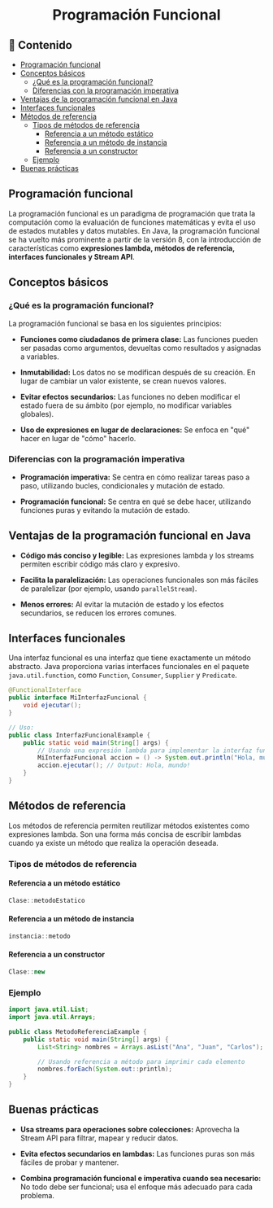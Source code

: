 <h1 align="center">Programación Funcional</h1>

<h2>📑 Contenido</h2>

- [Programación funcional](#programación-funcional)
- [Conceptos básicos](#conceptos-básicos)
  - [¿Qué es la programación funcional?](#qué-es-la-programación-funcional)
  - [Diferencias con la programación imperativa](#diferencias-con-la-programación-imperativa)
- [Ventajas de la programación funcional en Java](#ventajas-de-la-programación-funcional-en-java)
- [Interfaces funcionales](#interfaces-funcionales)
- [Métodos de referencia](#métodos-de-referencia)
  - [Tipos de métodos de referencia](#tipos-de-métodos-de-referencia)
    - [Referencia a un método estático](#referencia-a-un-método-estático)
    - [Referencia a un método de instancia](#referencia-a-un-método-de-instancia)
    - [Referencia a un constructor](#referencia-a-un-constructor)
  - [Ejemplo](#ejemplo)
- [Buenas prácticas](#buenas-prácticas)

## Programación funcional

La programación funcional es un paradigma de programación que trata la computación como la evaluación de funciones matemáticas y evita el uso de estados mutables y datos mutables. En Java, la programación funcional se ha vuelto más prominente a partir de la versión 8, con la introducción de características como **expresiones lambda, métodos de referencia, interfaces funcionales y Stream API**.

## Conceptos básicos

### ¿Qué es la programación funcional?

La programación funcional se basa en los siguientes principios:

- **Funciones como ciudadanos de primera clase:** Las funciones pueden ser pasadas como argumentos, devueltas como resultados y asignadas a variables.

- **Inmutabilidad:** Los datos no se modifican después de su creación. En lugar de cambiar un valor existente, se crean nuevos valores.

- **Evitar efectos secundarios:** Las funciones no deben modificar el estado fuera de su ámbito (por ejemplo, no modificar variables globales).

- **Uso de expresiones en lugar de declaraciones:** Se enfoca en "qué" hacer en lugar de "cómo" hacerlo.

### Diferencias con la programación imperativa

- **Programación imperativa:** Se centra en cómo realizar tareas paso a paso, utilizando bucles, condicionales y mutación de estado.

- **Programación funcional:** Se centra en qué se debe hacer, utilizando funciones puras y evitando la mutación de estado.

## Ventajas de la programación funcional en Java

- **Código más conciso y legible:** Las expresiones lambda y los streams permiten escribir código más claro y expresivo.

- **Facilita la paralelización:** Las operaciones funcionales son más fáciles de paralelizar (por ejemplo, usando `parallelStream`).

- **Menos errores:** Al evitar la mutación de estado y los efectos secundarios, se reducen los errores comunes.

## Interfaces funcionales

Una interfaz funcional es una interfaz que tiene exactamente un método abstracto. Java proporciona varias interfaces funcionales en el paquete `java.util.function`, como `Function`, `Consumer`, `Supplier` y `Predicate`.

```java
@FunctionalInterface
public interface MiInterfazFuncional {
    void ejecutar();
}

// Uso:
public class InterfazFuncionalExample {
    public static void main(String[] args) {
        // Usando una expresión lambda para implementar la interfaz funcional
        MiInterfazFuncional accion = () -> System.out.println("Hola, mundo!");
        accion.ejecutar(); // Output: Hola, mundo!
    }
}
```

## Métodos de referencia

Los métodos de referencia permiten reutilizar métodos existentes como expresiones lambda. Son una forma más concisa de escribir lambdas cuando ya existe un método que realiza la operación deseada.

### Tipos de métodos de referencia

#### Referencia a un método estático

```java
Clase::metodoEstatico
```

#### Referencia a un método de instancia

```java
instancia::metodo
```

#### Referencia a un constructor

```java
Clase::new
```

### Ejemplo

```java
import java.util.List;
import java.util.Arrays;

public class MetodoReferenciaExample {
    public static void main(String[] args) {
        List<String> nombres = Arrays.asList("Ana", "Juan", "Carlos");

        // Usando referencia a método para imprimir cada elemento
        nombres.forEach(System.out::println);
    }
}
```

## Buenas prácticas

- **Usa streams para operaciones sobre colecciones:** Aprovecha la Stream API para filtrar, mapear y reducir datos.

- **Evita efectos secundarios en lambdas:** Las funciones puras son más fáciles de probar y mantener.

- **Combina programación funcional e imperativa cuando sea necesario:** No todo debe ser funcional; usa el enfoque más adecuado para cada problema.
